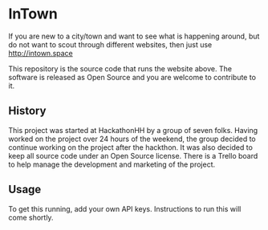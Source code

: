 # InTown
If you are new to a city/town and want to see what is happening around, but do not want to scout through different websites, then just use http://intown.space

This repository is the source code that runs the website above. The software is released as Open Source and you are welcome to contribute to it.

## History
This project was started at HackathonHH by a group of seven folks. Having worked on the project over 24 hours of the weekend, the group decided to continue working on the project after the hackthon. It was also decided to keep all source code under an Open Source license. There is a Trello board to help manage the development and marketing of the project.

## Usage
To get this running, add your own API keys. Instructions to run this will come shortly.
